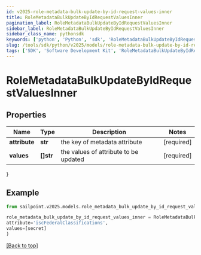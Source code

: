 ```yaml
---
id: v2025-role-metadata-bulk-update-by-id-request-values-inner
title: RoleMetadataBulkUpdateByIdRequestValuesInner
pagination_label: RoleMetadataBulkUpdateByIdRequestValuesInner
sidebar_label: RoleMetadataBulkUpdateByIdRequestValuesInner
sidebar_class_name: pythonsdk
keywords: ['python', 'Python', 'sdk', 'RoleMetadataBulkUpdateByIdRequestValuesInner', 'V2025RoleMetadataBulkUpdateByIdRequestValuesInner'] 
slug: /tools/sdk/python/v2025/models/role-metadata-bulk-update-by-id-request-values-inner
tags: ['SDK', 'Software Development Kit', 'RoleMetadataBulkUpdateByIdRequestValuesInner', 'V2025RoleMetadataBulkUpdateByIdRequestValuesInner']
---
```


# RoleMetadataBulkUpdateByIdRequestValuesInner


## Properties

Name | Type | Description | Notes
------------ | ------------- | ------------- | -------------
**attribute** | **str** | the key of metadata attribute | [required]
**values** | **[]str** | the values of attribute to be updated | [required]
}

## Example

```python
from sailpoint.v2025.models.role_metadata_bulk_update_by_id_request_values_inner import RoleMetadataBulkUpdateByIdRequestValuesInner

role_metadata_bulk_update_by_id_request_values_inner = RoleMetadataBulkUpdateByIdRequestValuesInner(
attribute='iscFederalClassifications',
values=[secret]
)

```
[[Back to top]](#) 

